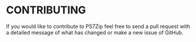 # CONTRIBUTING

If you would like to contribute to PS7Zip feel free to send a pull request with a detailed message of what has changed or make a new issue of GitHub.
